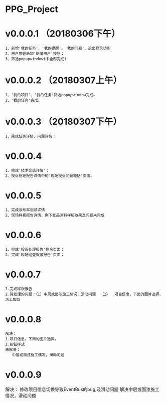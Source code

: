 # PPG_Project

# v0.0.0.1  （20180306下午）
    1、新增'我的任务'、'我的提醒'、'我的问题'、退出登录功能
    2、用户管理新加'新增用户'按钮；
    3、筛选popupwindow(未全部完成)

# v0.0.0.2  （20180307上午）
    1、'我的项目'、'我的任务'筛选popupwindow完成。
    2、'我的任务'完成。

# v0.0.0.3  （20180307下午）
    1、完成任务详情、问题详情；
# v0.0.0.4
    1、完成'技术交底详情'；
    2、投诉处理报告详情中的'现场投诉问题概括'页面。
# v0.0.0.5
    1、完成涂布率测试详情
    2、现场样板报告详情，剩下竞品涂料样板效果及问题未完成
# v0.0.0.6
    1、完成'投诉处理报告'剩余页面；
    2、完成'现场巡查服务报告'页面；

# v0.0.0.7
    1.完成样板报告
    2.待处理的问题：（1）中层或面漆施工情况，滑动问题  （2）  项目信息，下面的图片选择，怎么加载
# v0.0.0.8
    解决：
    1.项目信息，下面的图片选择。
    2.按钮样式
    未解决：
       中层或面漆施工情况，滑动问题

# v0.0.0.9
   解决：
   修改项目信息切换导致EventBus的bug,及滑动问题
   解决中层或面漆施工情况，滑动问题
